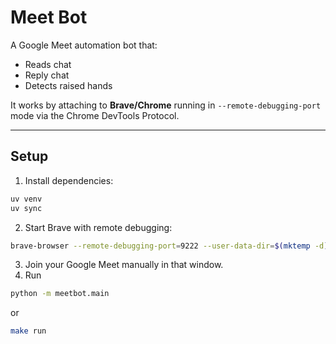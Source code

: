 # Meet Bot

A Google Meet automation bot that:
- Reads chat 
- Reply chat
- Detects raised hands

It works by attaching to **Brave/Chrome** running in `--remote-debugging-port` mode via the Chrome DevTools Protocol.

---

## Setup

1. Install dependencies:

```bash
uv venv
uv sync
```

2. Start Brave with remote debugging:
```bash
brave-browser --remote-debugging-port=9222 --user-data-dir=$(mktemp -d)
```

3. Join your Google Meet manually in that window.
4. Run
```bash
python -m meetbot.main
```
or
```bash
make run
```
